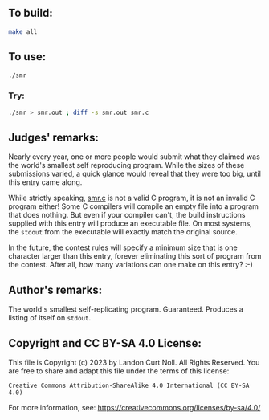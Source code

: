 ## To build:

```sh
make all
```


## To use:

```sh
./smr
```


### Try:

```sh
./smr > smr.out ; diff -s smr.out smr.c
```


## Judges' remarks:

Nearly every year, one or more people would submit what they claimed
was the world's smallest self reproducing program.  While the sizes
of these submissions varied, a quick glance would reveal that they
were too big, until this entry came along.

While strictly speaking, [smr.c](smr.c) is not a valid C program, it is not an
invalid C program either!  Some C compilers will compile an empty file into a
program that does nothing.  But even if your compiler can't, the build
instructions supplied with this entry will produce an executable file.  On most
systems, the `stdout` from the executable will exactly match the original
source.

In the future, the contest rules will specify a minimum size that is one
character larger than this entry, forever eliminating this sort of program from
the contest.  After all, how many variations can one make on this entry? :-)


## Author's remarks:

The world's smallest self-replicating program. Guaranteed.
Produces a listing of itself on `stdout`.


## Copyright and CC BY-SA 4.0 License:

This file is Copyright (c) 2023 by Landon Curt Noll.  All Rights Reserved.
You are free to share and adapt this file under the terms of this license:

    Creative Commons Attribution-ShareAlike 4.0 International (CC BY-SA 4.0)

For more information, see: https://creativecommons.org/licenses/by-sa/4.0/
